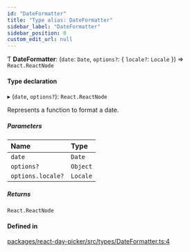 ```yaml
---
id: "DateFormatter"
title: "Type alias: DateFormatter"
sidebar_label: "DateFormatter"
sidebar_position: 0
custom_edit_url: null
---
```


Ƭ **DateFormatter**: (`date`: `Date`, `options?`: { `locale?`: `Locale`  }) => `React.ReactNode`

#### Type declaration

▸ (`date`, `options?`): `React.ReactNode`

Represents a function to format a date.

##### Parameters

| Name | Type |
| :------ | :------ |
| `date` | `Date` |
| `options?` | `Object` |
| `options.locale?` | `Locale` |

##### Returns

`React.ReactNode`

#### Defined in

[packages/react-day-picker/src/types/DateFormatter.ts:4](https://github.com/gpbl/react-day-picker/blob/6bc3b9d0/packages/react-day-picker/src/types/DateFormatter.ts#L4)
